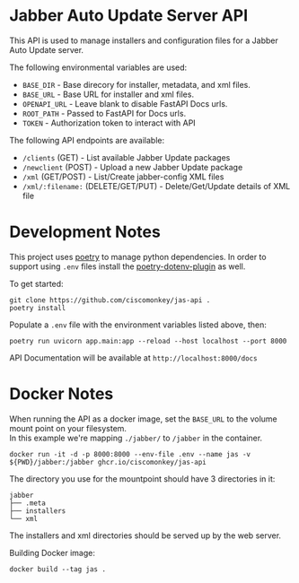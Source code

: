 # Jabber Auto Update Server API

This API is used to manage installers and configuration files for a Jabber Auto Update server.

The following environmental variables are used:

* ```BASE_DIR``` - Base direcory for installer, metadata, and xml files.
* ```BASE_URL``` - Base URL for installer and xml files.
* ```OPENAPI_URL``` - Leave blank to disable FastAPI Docs urls.
* ```ROOT_PATH``` - Passed to FastAPI for Docs urls.
* ```TOKEN``` - Authorization token to interact with API

The following API endpoints are available:

* ```/clients``` (GET) - List available Jabber Update packages
* ```/newclient``` (POST) - Upload a new Jabber Update package
* ```/xml``` (GET/POST) - List/Create jabber-config XML files
* ```/xml/:filename:``` (DELETE/GET/PUT) - Delete/Get/Update details of XML file


# Development Notes

This project uses [poetry](https://python-poetry.org/) to manage python dependencies.  In order to support
using ```.env``` files install the [poetry-dotenv-plugin](https://github.com/mpeteuil/poetry-dotenv-plugin) as well.

To get started:
```shell
git clone https://github.com/ciscomonkey/jas-api .
poetry install
```

Populate a ```.env``` file with the environment variables listed above, then:

```shell
poetry run uvicorn app.main:app --reload --host localhost --port 8000
```

API Documentation will be available at ```http://localhost:8000/docs```

# Docker Notes

When running the API as a docker image, set the ```BASE_URL``` to the volume mount point on your filesystem.  
In this example we're mapping ```./jabber/``` to ```/jabber``` in the container.  
```shell
docker run -it -d -p 8000:8000 --env-file .env --name jas -v ${PWD}/jabber:/jabber ghcr.io/ciscomonkey/jas-api
```

The directory you use for the mountpoint should have 3 directories in it:

```shell
jabber
├── .meta
├── installers
└── xml
```

The installers and xml directories should be served up by the web server.

Building Docker image:

```shell
docker build --tag jas .
```
